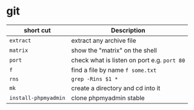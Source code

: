 # git

| short cut  | Description |
| ------------- | ------------- |
| `extract` | extract any archive file |
| `matrix` | show the "matrix" on the shell |
| `port` | check what is listen on port e.g. `port 80` |
| `f` | find a file by name `f some.txt` |
| `rns` | `grep -Rins $1 *` |
| `mk` | create a directory and cd into it |
| `install-phpmyadmin` | clone phpmyadmin stable |
